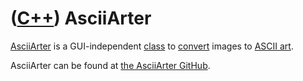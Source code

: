 # ([C++](Cpp.md)) AsciiArter

[AsciiArter](CppAsciiArter.md) is a GUI-independent
[class](CppClass.md) to [convert](CppConvert.md) images to [ASCII
art](CppAsciiArt.md).

AsciiArter can be found at [the AsciiArter GitHub](https://github.com/richelbilderbeek/AsciiArter).
